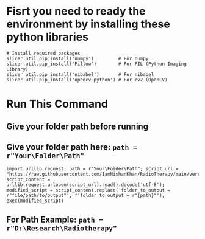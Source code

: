 # Fisrt you need to ready the environment by installing these python libraries
```
# Install required packages
slicer.util.pip_install('numpy')         # For numpy
slicer.util.pip_install('Pillow')        # For PIL (Python Imaging Library)
slicer.util.pip_install('nibabel')       # For nibabel
slicer.util.pip_install('opencv-python') # For cv2 (OpenCV)
```

# Run This Command
## Give your folder path before running
##  Give your folder path here: ``` path = r"Your\Folder\Path" ```
```
import urllib.request; path = r"Your\Folder\Path"; script_url = "https://raw.githubusercontent.com/IamNishanKhan/RadioTherapy/main/version6.2.py"; script_content = urllib.request.urlopen(script_url).read().decode('utf-8'); modified_script = script_content.replace('folder_to_output = r"file/path/to/output"', f'folder_to_output = r"{path}"'); exec(modified_script)
```
## For Path Example: ``` path = r"D:\Research\Radiotherapy" ``` 

